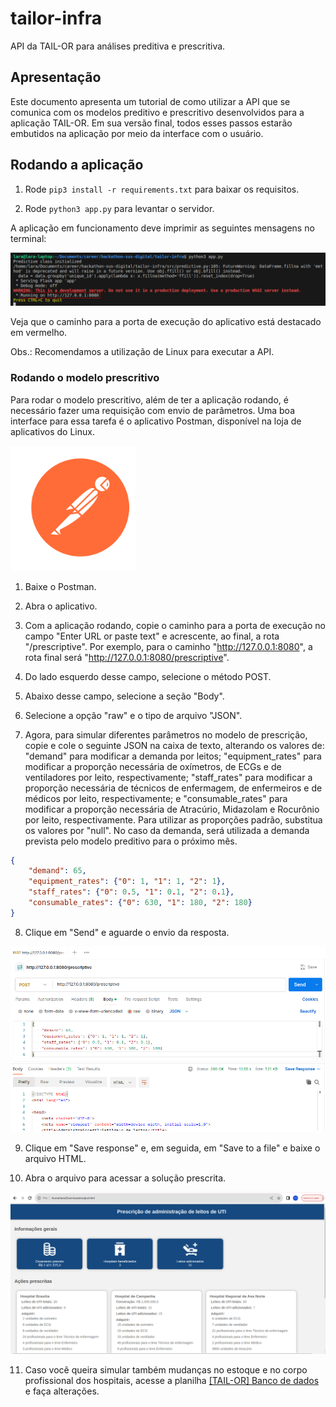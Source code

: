 # tailor-infra

API da TAIL-OR para análises preditiva e prescritiva.

## Apresentação

Este documento apresenta um tutorial de como utilizar a API que se comunica com os modelos preditivo e prescritivo desenvolvidos para a aplicação TAIL-OR. Em sua versão final, todos esses passos estarão embutidos na aplicação por meio da interface com o usuário.

## Rodando a aplicação

1) Rode ```pip3 install -r requirements.txt``` para baixar os requisitos.

2) Rode ```python3 app.py``` para levantar o servidor.

A aplicação em funcionamento deve imprimir as seguintes mensagens no terminal:

![Print de tela de aplicação em funcionamento](https://github.com/TAIL-OR/tailor-infra/blob/main/figures/app.png?raw=true "Aplicação em funcionamento")

Veja que o caminho para a porta de execução do aplicativo está destacado em vermelho.

Obs.: Recomendamos a utilização de Linux para executar a API.

### Rodando o modelo prescritivo

Para rodar o modelo prescritivo, além de ter a aplicação rodando, é necessário fazer uma requisição com envio de parâmetros. Uma boa interface para essa tarefa é o aplicativo Postman, disponível na loja de aplicativos do Linux.

<img src="https://github.com/TAIL-OR/tailor-infra/blob/main/figures/postman_logo.svg?raw=true" alt="Ícone do aplicativo Postman" width="200"/>

1) Baixe o Postman.

2) Abra o aplicativo.

3) Com a aplicação rodando, copie o caminho para a porta de execução no campo "Enter URL or paste text" e acrescente, ao final, a rota "/prescriptive". Por exemplo, para o caminho "http://127.0.0.1:8080", a rota final será "http://127.0.0.1:8080/prescriptive".

4) Do lado esquerdo desse campo, selecione o método POST.

5) Abaixo desse campo, selecione a seção "Body".

6) Selecione a opção "raw" e o tipo de arquivo "JSON".

7) Agora, para simular diferentes parâmetros no modelo de prescrição, copie e cole o seguinte JSON na caixa de texto, alterando os valores de: "demand" para modificar a demanda por leitos; "equipment_rates" para modificar a proporção necessária de oxímetros, de ECGs e de ventiladores por leito, respectivamente; "staff_rates" para modificar a proporção necessária de técnicos de enfermagem, de enfermeiros e de médicos por leito, respectivamente; e "consumable_rates" para modificar a proporção necessária de Atracúrio, Midazolam e Rocurônio por leito, respectivamente. Para utilizar as proporções padrão, substitua os valores por "null". No caso da demanda, será utilizada a demanda prevista pelo modelo preditivo para o próximo mês.

```json
{
    "demand": 65,
    "equipment_rates": {"0": 1, "1": 1, "2": 1},
    "staff_rates": {"0": 0.5, "1": 0.1, "2": 0.1},
    "consumable_rates": {"0": 630, "1": 180, "2": 180}
}
```

8) Clique em "Send" e aguarde o envio da resposta.

![Print de tela do aplicativo Postman após envio da resposta](https://github.com/TAIL-OR/tailor-infra/blob/main/figures/postman_response.png?raw=true "Envio da resposta no Postman")

9) Clique em "Save response" e, em seguida, em "Save to a file" e baixe o arquivo HTML.

10) Abra o arquivo para acessar a solução prescrita.

![Print de tela do HTML gerado pelo modelo prescritivo](https://github.com/TAIL-OR/tailor-infra/blob/main/figures/output.png?raw=true "HTML gerado pelo modelo prescritivo")

11) Caso você queira simular também mudanças no estoque e no corpo profissional dos hospitais, acesse a planilha [[TAIL-OR] Banco de dados](https://docs.google.com/spreadsheets/d/1c75vMr_bDLexPcuf0RcBzCxH_w5XcdSAYW_SGOjHu34/edit?usp=sharing) e faça alterações.
